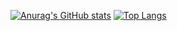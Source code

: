 [![Anurag's GitHub stats](https://github-readme-stats.vercel.app/api?username=jratil&show_icons=true)](https://github.com/anuraghazra/github-readme-stats) 
[![Top Langs](https://github-readme-stats.vercel.app/api/top-langs/?username=jratil&layout=compact)](https://github.com/anuraghazra/github-readme-stats)
